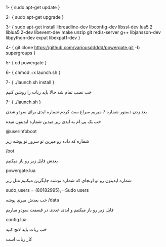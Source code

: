 

1- { sudo apt-get update }

2- { sudo apt-get upgrade }

3- { sudo apt-get install libreadline-dev libconfig-dev libssl-dev lua5.2 liblua5.2-dev libevent-dev make unzip git redis-server g++ libjansson-dev libpython-dev expat libexpat1-dev }

 
4-  {  git clone https://github.com/variousddddd/powergate.git -b supergroups  }

5- {  cd powergate }

6- { chmod +x launch.sh }

 7- { ./launch.sh install }

خب نصب تمام شد حالا باید ربات را روشن کنیم

 7- { ./launch.sh }

بعد زدن دستور شماره 7   میریم سراغ ست کردم شماره ایدی  برای سودو شدن

خب یک پی ام به ایدی زیر میدین شماره ایدیتون میده 

@userinfoboot

شماره که داده رو میرین تو سرور تو پوشه  زیر 

/bot

بعدش فایل زیر رو باز میکنیم

powergate.lua

شماره ایدیتون رو تو اونجای  که شماره نوشته چایگزین میکنیم مثل زیر 

sudo_users = {80182995},--Sudo users

خب بعدش میری پوشه 
/data

فایل زیر رو باز میکنیم و ایدی عددی در قسمت سودو میاریم

config.lua

خب ربات باید لانچ کنید 



کار ربات است


